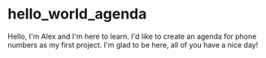 # hello_world_agenda

Hello,
I'm Alex and I'm here to learn. I'd like to create an agenda for phone numbers as my first project.
I'm glad to be here, all of you have a nice day!
